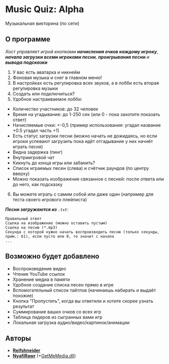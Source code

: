 # Music Quiz: Alpha
Музыкальная викторина (по сети)

## О программе
*Хост управляет игрой кнопками __начисления очков каждому игроку__, __начала загрузки всеми игроками песни__, __проигрывания песни__ и __вывода подсказки__*
1. У вас есть аватарка и никнейм
2. Фоновая музыка и снег в главном меню!
3. В настройках есть регулировка всех звуков, а в лобби есть вторая регулировка музыки
4. Создать или подключиться?
5. Удобное настраиваемое лобби:
+ Количество участников: до 32 человек
+ Время на угадывание: до 1-250 сек (или 0 - пока захотите показать ответ)
+ Начисляемые очки: +-0,5 (пример использования: угадал название +0.5 угадал часть +1)
+ Есть статус загрузки песни (можно начать не дожидаясь, но если игроки успевают загрузить пока идёт отгадывание у них начнёт играть песня)
+ Видна задержка (пинг)
+ Внутриигровой чат
+ Кикнуть до конца игры или забанить?
+ Список играемых песен (слева) и счётчик раундов (по центру вверху)
+ Можно показать изображение связанное с песней: после ответа или до него, как подсказку
6. Вы можете играть с самим собой или даже один (например для теста своего игрового плейлиста)

*__Песни загружаются из__ `.txt`:*
```
Правильный ответ
Ссылка на изображение (можно оставить пустым)
Ссылка на песню (*.mp3)
Секунда с которой нужно начать воспроизводить песню (только секунды, прим.: 61), если пусто или 0, то значит с начала
...
```

## Возможно будет добавлено
+ Воспроизведение видео
+ Чтение YouTube ссылок
+ Хранение медиа в памяти
+ Удобное создание списка песен прямо в игре
+ Вспомогательный список тайтлов (начинаешь набирать и выдаёт похожие)
+ Кнопка "Пропустить", когда вы ответили и хотите скорее узнать результат
+ Суммирование ваших очков со всех игр
+ Таблица лидеров из сыгранных вами игр
+ Локальная загрузка аудио/видео/картинок/анимации

## Авторы
* **[Reifshneider](https://github.com/fataliti)**
* **[NyafiRawr](https://github.com/NyafiRawr)** (+[GetMeMedia.dll](https://github.com/NyafiRawr/GetMeMedia))

